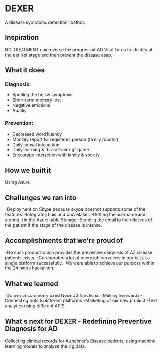 # DEXER
A disease symptoms detection chatbot.

## Inspiration

NO TREATMENT can reverse the progress of AD
Vital for us to identify at the earliest stage
and then prevent the disease asap.

## What it does

### Diagnosis:
- Spotting the below symptoms:
- Short-term memory lost
- Negative emotions
- Apathy

### Prevention:
- Decreased word fluency
- Monthly report for registered person (family /doctor)
- Daily causal interaction
- Daily learning & “brain-training” game
- Encourage interaction with family & society



## How we built it

Using Azure

## Challenges we ran into

-Deployment on Skype because skype doesnot supports some of the features.
-Integratng Luis and QnA Maker.
-Getting the username and storing it in the Azure table Storage
-Sending the email to the relatives of the patient if the stage of the disease is intense.



## Accomplishments that we're proud of
-No such product which provides the preventive diagnosis of AZ disease patients exists.
-Collaborated a lot of microsoft servuices in our bot at a single platform successfully.
-We were able to achieve our purpose within the 24 hours hackathon.


## What we learned
-Some not commonly used Node JS functions.
-Making herocards
-Connecting bots to different platforms
-Marketing of our new product
-Text analytics using different APIS


## What's next for DEXER - Redefining Preventive Diagnosis for AD

Collecting clinical records for Alzheimer’s Disease patients, using machine learning models to analyze the big data.

